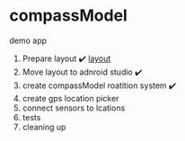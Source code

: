 # compassModel
demo app

 1. Prepare layout ✔️ [layout](https://www.figma.com/file/bQQCIeLbyvjftqz6w9WYDL/Untitled)
 2. Move layout to adnroid studio ✔️ 
 3. create compassModel roatition system ✔️ 
 4. create gps location picker
 5. connect sensors to lcations
 6. tests
 7. cleaning up
